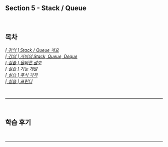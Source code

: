 ## Section 5 - Stack / Queue

<br>

## 목차
*[[ 강의 ] Stack / Queue 개요](Stack_Queue개요.md)*  
*[[ 강의 ] 자바의 Stack, Queue, Deque](Stack_Queue_Deque.md)*  
*[[ 실습 ] 올바른 괄호](src/올바른괄호/README.md)*  
*[[ 실습 ] 기능 개발](src/기능개발/README.md)*  
*[[ 실습 ] 주식 가격](src/주식가격/README.md)*  
*[[ 실습 ] 프린터](src/프린터/README.md)*

<br>
<hr>
<br>

## 학습 후기


<br>
<hr>